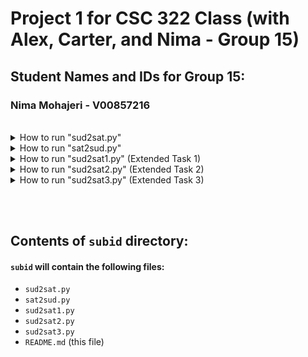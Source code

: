 # Project 1 for CSC 322 Class (with Alex, Carter, and Nima - Group 15)

## Student Names and IDs for Group 15:
### Nima Mohajeri - V00857216


<br/>




<details><summary>How to run "sud2sat.py"</summary>

##### To run the `sud2sat.py` in the UVIC Linux server, the command will be:

```
python3 sud2sat.py <inputfile.txt> <outputfile.cnf>
```
</details>




<details><summary>How to run "sat2sud.py"</summary>

##### To run the `sat2sud.py` in the UVIC Linux server, the command will be:

```
python3 sat2sud.py <inputSat.txt> <outputfile.txt>
```
</details>




<details><summary>How to run "sud2sat1.py" (Extended Task 1)</summary>

##### To run the `sud2sat1.py` in the UVIC Linux server, the command will be:

```
python3 sud2sat1.py <inputfile.txt> <outputfile.cnf>
```
</details>




<details><summary>How to run "sud2sat2.py" (Extended Task 2)</summary>

##### To run the `sud2sat2.py` in the UVIC Linux server, the command will be:

```
python3 sud2sat2.py <inputfile.txt> <outputfile.cnf>
```
</details>




<details><summary>How to run "sud2sat3.py" (Extended Task 3)</summary>

##### To run the `sud2sat3.py` in the UVIC Linux server, the command will be:

```
python3 sud2sat3.py <inputfile.txt> <outputfile.cnf>
```
</details>

<br/><br/>

## Contents of `subid` directory:
#### `subid` will contain the following files:
- `sud2sat.py`
- `sat2sud.py`
- `sud2sat1.py`
- `sud2sat2.py`
- `sud2sat3.py`
- `README.md` (this file)



